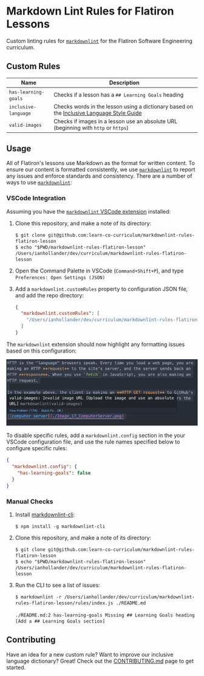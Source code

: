 # Markdown Lint Rules for Flatiron Lessons

Custom linting rules for [`markdownlint`][markdownlint] for the Flatiron
Software Engineering curriculum.

## Custom Rules

| Name                 | Description                                                                                            |
| -------------------- | ------------------------------------------------------------------------------------------------------ |
| `has-learning-goals` | Checks if a lesson has a `## Learning Goals` heading                                                   |
| `inclusive-language` | Checks words in the lesson using a dictionary based on the [Inclusive Language Style Guide][inclusive] |
| `valid-images`       | Checks if images in a lesson use an absolute URL (beginning with `http` or `https`)                    |

[markdownlint]: https://github.com/DavidAnson/markdownlint
[inclusive]: https://docs.google.com/document/d/1QK__2vmuLcAnlat8OIVlZ4T0TDsoqpuayPjij2ID1fY/edit
[extension]: https://marketplace.visualstudio.com/items?itemName=DavidAnson.vscode-markdownlint
[markdownlint-cli]: https://github.com/igorshubovych/markdownlint-cli

## Usage

All of Flatiron's lessons use Markdown as the format for written content. To
ensure our content is formatted consistently, we use
[`markdownlint`][markdownlint] to report any issues and enforce standards and
consistency. There are a number of ways to use [`markdownlint`][markdownlint]:

### VSCode Integration

Assuming you have the [`markdownlint` VSCode extension][extension] installed:

1. Clone this repository, and make a note of its directory:

   ```console
   $ git clone git@github.com:learn-co-curriculum/markdownlint-rules-flatiron-lesson
   $ echo "$PWD/markdownlint-rules-flatiron-lesson"
   /Users/ianhollander/dev/curriculum/markdownlint-rules-flatiron-lesson
   ```

2. Open the Command Palette in VSCode (`Command+Shift+P`), and type
   `Preferences: Open Settings (JSON)`

3. Add a `markdownlint.customRules` property to configuration JSON file, and add
   the repo directory:

   ```json
   {
     "markdownlint.customRules": [
       "/Users/ianhollander/dev/curriculum/markdownlint-rules-flatiron-lesson"
     ]
   }
   ```

The `markdownlint` extension should now highlight any formatting issues based on
this configuration:

![markdownlint example](./images/markdownlint-example.png)

To disable specific rules, add a `markdownlint.config` section in the your
VSCode configuration file, and use the rule names specified below to configure
specific rules:

```json
{
  "markdownlint.config": {
    "has-learning-goals": false
  }
}
```

### Manual Checks

1. Install [markdownlint-cli][]:

   ```console
   $ npm install -g markdownlint-cli
   ```

2. Clone this repository, and make a note of its directory:

   ```console
   $ git clone git@github.com:learn-co-curriculum/markdownlint-rules-flatiron-lesson
   $ echo "$PWD/markdownlint-rules-flatiron-lesson"
   /Users/ianhollander/dev/curriculum/markdownlint-rules-flatiron-lesson
   ```

3. Run the CLI to see a list of issues:

   ```console
   $ markdownlint -r /Users/ianhollander/dev/curriculum/markdownlint-rules-flatiron-lesson/rules/index.js ./README.md

   ./README.md:2 has-learning-goals Missing ## Learning Goals heading [Add a ## Learning Goals section]
   ```

## Contributing

Have an idea for a new custom rule? Want to improve our inclusive language
dictionary? Great! Check out the [CONTRIBUTING.md](./CONTRIBUTING.md) page to
get started.

